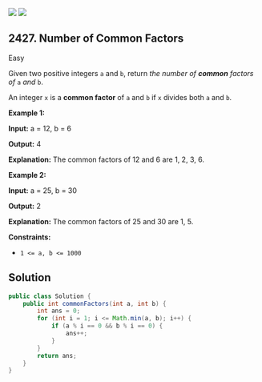 [![](https://img.shields.io/github/stars/javadev/LeetCode-in-Java?label=Stars&style=flat-square)](https://github.com/javadev/LeetCode-in-Java)
[![](https://img.shields.io/github/forks/javadev/LeetCode-in-Java?label=Fork%20me%20on%20GitHub%20&style=flat-square)](https://github.com/javadev/LeetCode-in-Java/fork)

## 2427\. Number of Common Factors

Easy

Given two positive integers `a` and `b`, return _the number of **common** factors of_ `a` _and_ `b`.

An integer `x` is a **common factor** of `a` and `b` if `x` divides both `a` and `b`.

**Example 1:**

**Input:** a = 12, b = 6

**Output:** 4

**Explanation:** The common factors of 12 and 6 are 1, 2, 3, 6.

**Example 2:**

**Input:** a = 25, b = 30

**Output:** 2

**Explanation:** The common factors of 25 and 30 are 1, 5.

**Constraints:**

*   `1 <= a, b <= 1000`

## Solution

```java
public class Solution {
    public int commonFactors(int a, int b) {
        int ans = 0;
        for (int i = 1; i <= Math.min(a, b); i++) {
            if (a % i == 0 && b % i == 0) {
                ans++;
            }
        }
        return ans;
    }
}
```